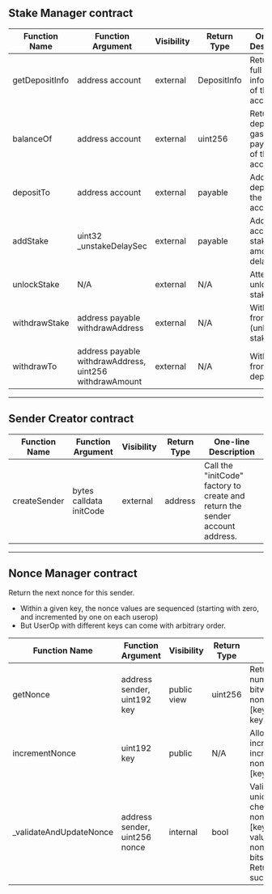 ## Stake Manager contract

| Function Name | Function Argument | Visibility | Return Type | One Line Description |
|---------------|-------------------|------------|-------------|----------------------|
| getDepositInfo | address account | external | DepositInfo | Returns the full deposit information of the given account |
| balanceOf | address account | external | uint256 | Returns the deposit (for gas payment) of the account |
| depositTo | address account | external | payable | Adds to the deposit of the given account |
| addStake | uint32 _unstakeDelaySec | external | payable | Adds to the account's stake - amount and delay |
| unlockStake | N/A | external | N/A | Attempts to unlock the stake |
| withdrawStake | address payable withdrawAddress | external | N/A | Withdraws from the (unlocked) stake |
| withdrawTo | address payable withdrawAddress, uint256 withdrawAmount | external | N/A | Withdraws from the deposit |

----------------------------------
## Sender Creator contract

| Function Name | Function Argument | Visibility | Return Type | One-line Description |
|---------------|-------------------|------------|-------------|----------------------|
| createSender  | bytes calldata initCode | external | address | Call the "initCode" factory to create and return the sender account address. |

-------------------

## Nonce Manager contract

Return the next nonce for this sender.

* Within a given key, the nonce values are sequenced (starting with zero, and incremented by one on each userop)
* But UserOp with different keys can come with arbitrary order.

| Function Name         | Function Argument                | Visibility  | Return Type | One-line Working                                                                                                          |
|-----------------------|----------------------------------|-------------|-------------|---------------------------------------------------------------------------------------------------------------------------|
| getNonce              | address sender, uint192 key      | public view | uint256     | Returns the next valid sequence number for a given nonce key by bitwise ORing the value of nonceSequenceNumber[sender][key] with the left-shifted value of key by 64. |
| incrementNonce        | uint192 key                      | public      | N/A         | Allows an account to manually increment its own nonce by incrementing the value of nonceSequenceNumber[msg.sender][key] by 1. |
| _validateAndUpdateNonce | address sender, uint256 nonce   | internal    | bool        | Validates and updates nonce uniqueness for the given account by checking if nonceSequenceNumber[sender][key] incremented by 1 is equal to the value of seq, which is extracted from nonce by bitwise ANDing it with 64 bits and converting it to uint64. Returns true if validation is successful. |

